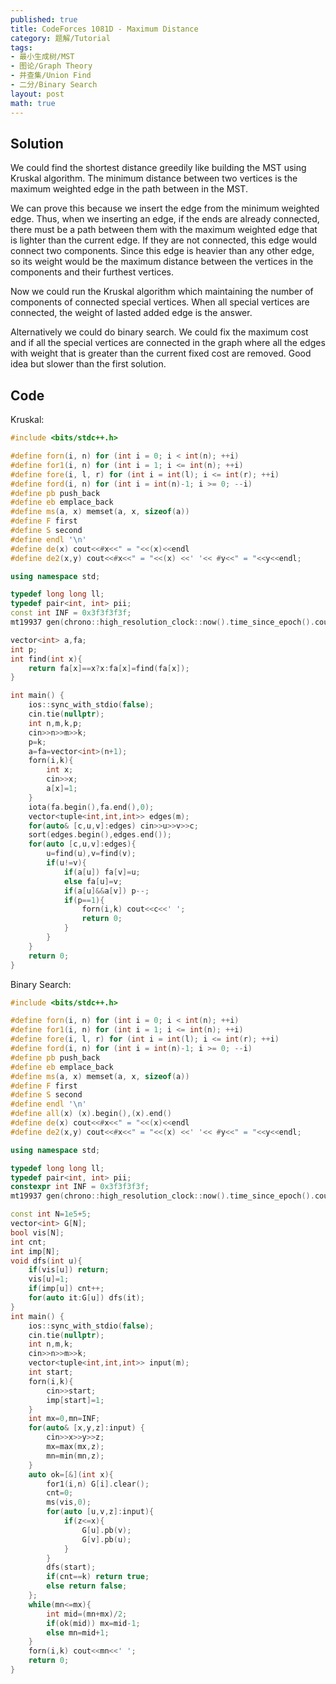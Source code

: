 ```yaml
---
published: true
title: CodeForces 1081D - Maximum Distance
category: 题解/Tutorial
tags: 
- 最小生成树/MST
- 图论/Graph Theory
- 并查集/Union Find
- 二分/Binary Search
layout: post
math: true
---
```

<!-- more -->

## Solution

We could find the shortest distance greedily like building the MST using Kruskal algorithm. The minimum distance between two vertices is the maximum weighted edge in the path between in the MST.

We can prove this because we insert the edge from the minimum weighted edge. Thus, when we inserting an edge, if the ends are already connected, there must be a path between them with the maximum weighted edge that is lighter than the current edge. If they are not connected, this edge would connect two components. Since this edge is heavier than any other edge, so its weight would be the maximum distance between the vertices in the components and their furthest vertices.

Now we could run the Kruskal algorithm which maintaining the number of components of connected special vertices. When all special vertices are connected, the weight of lasted added edge is the answer.

Alternatively we could do binary search. We could fix the maximum cost and if all the special vertices are connected in the graph where all the edges with weight that is greater than the current fixed cost are removed. Good idea but slower than the first solution.

## Code

Kruskal:

```cpp
#include <bits/stdc++.h>

#define forn(i, n) for (int i = 0; i < int(n); ++i)
#define for1(i, n) for (int i = 1; i <= int(n); ++i)
#define fore(i, l, r) for (int i = int(l); i <= int(r); ++i)
#define ford(i, n) for (int i = int(n)-1; i >= 0; --i)
#define pb push_back
#define eb emplace_back
#define ms(a, x) memset(a, x, sizeof(a))
#define F first
#define S second
#define endl '\n'
#define de(x) cout<<#x<<" = "<<(x)<<endl
#define de2(x,y) cout<<#x<<" = "<<(x) <<' '<< #y<<" = "<<y<<endl;

using namespace std;

typedef long long ll;
typedef pair<int, int> pii;
const int INF = 0x3f3f3f3f;
mt19937 gen(chrono::high_resolution_clock::now().time_since_epoch().count());

vector<int> a,fa;
int p;
int find(int x){
    return fa[x]==x?x:fa[x]=find(fa[x]);
}

int main() {
    ios::sync_with_stdio(false);
    cin.tie(nullptr);
    int n,m,k,p;
    cin>>n>>m>>k;
    p=k;
    a=fa=vector<int>(n+1);
    forn(i,k){
        int x;
        cin>>x;
        a[x]=1;
    }
    iota(fa.begin(),fa.end(),0);
    vector<tuple<int,int,int>> edges(m);
    for(auto& [c,u,v]:edges) cin>>u>>v>>c;
    sort(edges.begin(),edges.end());
    for(auto [c,u,v]:edges){
        u=find(u),v=find(v);
        if(u!=v){
            if(a[u]) fa[v]=u;
            else fa[u]=v;
            if(a[u]&&a[v]) p--;
            if(p==1){
                forn(i,k) cout<<c<<' ';
                return 0;
            }
        }
    }
    return 0;
}
```

Binary Search:

```cpp
#include <bits/stdc++.h>

#define forn(i, n) for (int i = 0; i < int(n); ++i)
#define for1(i, n) for (int i = 1; i <= int(n); ++i)
#define fore(i, l, r) for (int i = int(l); i <= int(r); ++i)
#define ford(i, n) for (int i = int(n)-1; i >= 0; --i)
#define pb push_back
#define eb emplace_back
#define ms(a, x) memset(a, x, sizeof(a))
#define F first
#define S second
#define endl '\n'
#define all(x) (x).begin(),(x).end()
#define de(x) cout<<#x<<" = "<<(x)<<endl
#define de2(x,y) cout<<#x<<" = "<<(x) <<' '<< #y<<" = "<<y<<endl;

using namespace std;

typedef long long ll;
typedef pair<int, int> pii;
constexpr int INF = 0x3f3f3f3f;
mt19937 gen(chrono::high_resolution_clock::now().time_since_epoch().count());

const int N=1e5+5;
vector<int> G[N];
bool vis[N];
int cnt;
int imp[N];
void dfs(int u){
    if(vis[u]) return;
    vis[u]=1;
    if(imp[u]) cnt++;
    for(auto it:G[u]) dfs(it);
}
int main() {
    ios::sync_with_stdio(false);
    cin.tie(nullptr);
    int n,m,k;
    cin>>n>>m>>k;
    vector<tuple<int,int,int>> input(m);
    int start;
    forn(i,k){
        cin>>start;
        imp[start]=1;
    }
    int mx=0,mn=INF;
    for(auto& [x,y,z]:input) {
        cin>>x>>y>>z;
        mx=max(mx,z);
        mn=min(mn,z);
    }
    auto ok=[&](int x){
        for1(i,n) G[i].clear();
        cnt=0;
        ms(vis,0);
        for(auto [u,v,z]:input){
            if(z<=x){
                G[u].pb(v);
                G[v].pb(u);
            }
        }
        dfs(start);
        if(cnt==k) return true;
        else return false;
    };
    while(mn<=mx){
        int mid=(mn+mx)/2;
        if(ok(mid)) mx=mid-1;
        else mn=mid+1;
    }
    forn(i,k) cout<<mn<<' ';
    return 0;
}
```
